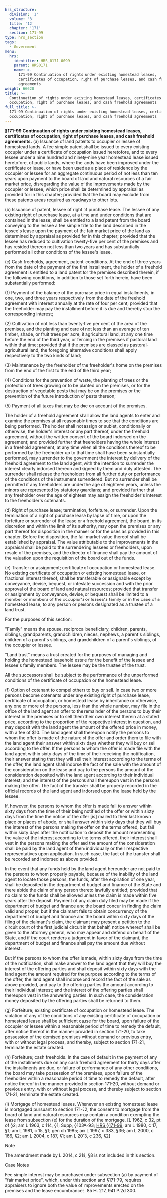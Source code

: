 ```yaml
---
hrs_structure:
  division: '1'
  volume: '3'
  title: '12'
  chapter: '171'
  section: 171-99
type: hrs_section
tags:
  - Government
menu:
  hrs:
    identifier: HRS_0171-0099
    parent: HRS0171
    name: >-
      171-99 Continuation of rights under existing homestead leases,
      certificates of occupation, right of purchase leases, and cash freehold
      agreements
weight: 66620
title: >-
  Continuation of rights under existing homestead leases, certificates of
  occupation, right of purchase leases, and cash freehold agreements
full_title: >-
  171-99 Continuation of rights under existing homestead leases, certificates of
  occupation, right of purchase leases, and cash freehold agreements
---
```

**§171-99 Continuation of rights under existing homestead leases, certificates of occupation, right of purchase leases, and cash freehold agreements.** (a) Issuance of land patents to occupier or lessee of homestead lands. A fee simple patent shall be issued to every existing occupier under a certificate of occupation issued heretofore, and to every lessee under a nine hundred and ninety-nine year homestead lease issued heretofore, of public lands, where the lands have been improved under the certificate or lease, or have been used as a place of residence by the occupier or lessee for an aggregate continuous period of not less than ten years upon payment to the board of land and natural resources of a fair market price, disregarding the value of the improvements made by the occupier or lessee, which price shall be determined by appraisal as provided for in this chapter; provided that the board may exclude from these patents areas required as roadways to other lots.

(b) Issuance of patent, lessee of right of purchase lease. The lessee of any existing right of purchase lease, at a time and under conditions that are contained in the lease, shall be entitled to a land patent from the board conveying to the lessee a fee simple title to the land described in the lessee's lease upon the payment of the fair market price of the land as determined by appraisal as provided for in this chapter; provided that the lessee has reduced to cultivation twenty-five per cent of the premises and has resided thereon not less than two years and has substantially performed all other conditions of the lessee's lease.

(c) Cash freeholds, agreement, patent, conditions. At the end of three years from the date of the payment of the first installment, the holder of a freehold agreement is entitled to a land patent for the premises described therein, if the following conditions, in addition to those set forth herein, have been substantially performed:

(1) Payment of the balance of the purchase price in equal installments, in one, two, and three years respectively, from the date of the freehold agreement with interest annually at the rate of four per cent; provided that the freeholder may pay the installment before it is due and thereby stop the corresponding interest;

(2) Cultivation of not less than twenty-five per cent of the area of the premises, and the planting and care of not less than an average of ten timber, shade, or fruit trees per acre, if agricultural land, at any one time before the end of the third year, or fencing in the premises if pastoral land within that time; provided that if the premises are classed as pastoral-agricultural land, the foregoing alternative conditions shall apply respectively to the two kinds of land;

(3) Maintenance by the freeholder of the freeholder's home on the premises from the end of the first to the end of the third year;

(4) Conditions for the prevention of waste, the planting of trees or the protection of trees growing or to be planted on the premises, or for the destruction of vegetable pests that may be on the premises or the prevention of the future introduction of pests thereon;

(5) Payment of all taxes that may be due on account of the premises.

The holder of a freehold agreement shall allow the land agents to enter and examine the premises at all reasonable times to see that the conditions are being performed. The holder shall not assign or sublet, conditionally or otherwise, the holder's interest or any part thereof, under the freehold agreement, without the written consent of the board indorsed on the agreement; and provided further that freeholders having the whole interest in a freehold agreement, at any time when all the conditions thereof to be performed by the freeholder up to that time shall have been substantially performed, may surrender to the government the interest by delivery of the freehold agreement to the land agent, with the intention to surrender the interest clearly indorsed thereon and signed by them and duly attested. The surrender shall release the freeholders from all further duty or performance of the conditions of the instrument surrendered. But no surrender shall be permitted if any freeholders are under the age of eighteen years, unless the minors are represented by statutory guardians; and provided further that any freeholder over the age of eighteen may assign the freeholder's interest to the freeholder's cotenants.

(d) Right of purchase lease; termination, forfeiture, or surrender. Upon the termination of a right of purchase lease by lapse of time, or upon the forfeiture or surrender of the lease or a freehold agreement, the board, in its discretion and within the limit of its authority, may open the premises or any part thereof for disposition in the manner or for the uses as provided in this chapter. Before the disposition, the fair market value thereof shall be established by appraisal. The value attributable to the improvements in the appraisal shall be paid to the surrendering lessees or freeholders, upon resale of the premises, and the director of finance shall pay the amount of the valuation upon the requisition of the board out of the funds.

(e) Transfer or assignment; certificate of occupation or homestead lease. No existing certificate of occupation or existing homestead lease, or fractional interest thereof, shall be transferable or assignable except by conveyance, devise, bequest, or intestate succession and with the prior approval of the board of land and natural resources; provided that transfer or assignment by conveyance, devise, or bequest shall be limited to a member or members of the occupier's or lessee's family or in the case of a homestead lease, to any person or persons designated as a trustee of a land trust.

For the purposes of this section:

"Family" means the spouse, reciprocal beneficiary, children, parents, siblings, grandparents, grandchildren, nieces, nephews, a parent's siblings, children of a parent's siblings, and grandchildren of a parent's siblings, of the occupier or lessee.

"Land trust" means a trust created for the purposes of managing and holding the homestead leasehold estate for the benefit of the lessee and lessee's family members. The lessee may be the trustee of the trust.

All the successors shall be subject to the performance of the unperformed conditions of the certificate of occupation or the homestead lease.

(f) Option of cotenant to compel others to buy or sell. In case two or more persons become cotenants under any existing right of purchase lease, certificate of occupation, or homestead lease by inheritance or otherwise, any one or more of the persons, less than the whole number, may file in the office of the land agent an offer to the remainder of the persons to buy their interest in the premises or to sell them their own interest therein at a stated price, according to the proportion of the respective interest in question, and may deposit with the land agent the amount of the offered price in money, with a fee of $10\. The land agent shall thereupon notify the persons to whom the offer is made of the nature of the offer and order them to file with the land agent their answer within sixty days whether they will buy or sell according to the offer. If the persons to whom the offer is made file with the land agent within sixty days of the time of their receiving the notification, their answer stating that they will sell their interest according to the terms of the offer, the land agent shall indorse the fact of the sale with the amount of the consideration on the lease and pay to the persons the amount of the consideration deposited with the land agent according to their individual interest; and the interest of the persons shall thereupon vest in the persons making the offer. The fact of the transfer shall be properly recorded in the official records of the land agent and indorsed upon the lease held by the lessee.

If, however, the persons to whom the offer is made fail to answer within sixty days from the time of their being notified of the offer or within sixty days from the time the notice of the offer [is] mailed to their last known place or places of abode, or shall answer within sixty days that they will buy the interest of the persons making the offer on the terms offered, but fail within sixty days after the notification to deposit the amount representing the value of the interest according to the terms offered, their interest shall vest in the persons making the offer and the amount of the consideration shall be paid by the land agent of them individually or their respective representatives upon application. In such case, the fact of the transfer shall be recorded and indorsed as above provided.

In the event that any funds held by the land agent hereunder are not paid to the persons to whom properly payable, because of the inability of the land agent to locate those persons, the funds, after the expiration of one year, shall be deposited in the department of budget and finance of the State and there abide the claim of any person thereto lawfully entitled; provided that no claim to the funds shall be allowed unless the claim is made within five years after the deposit. Payment of any claim duly filed may be made if the department of budget and finance and the board concur in finding the claim valid and proper, but if the claimant fails to obtain concurrency of the department of budget and finance and the board within sixty days of the filing of the claimant's claim, the claimant may present a petition to the circuit court of the first judicial circuit in that behalf, notice whereof shall be given to the attorney general, who may appear and defend on behalf of the State, and if the court renders a judgment in favor of the claimant, the department of budget and finance shall pay the amount due without interest.

But if the persons to whom the offer is made, within sixty days from the time of the notification, shall make answer to the land agent that they will buy the interest of the offering parties and shall deposit within sixty days with the land agent the amount required for the purpose according to the terms of the offer, the land agent shall indorse and record the fact of the sale as above provided, and pay to the offering parties the amount according to their individual interest; and the interest of the offering parties shall thereupon vest in the answering parties. In such case, the consideration money deposited by the offering parties shall be returned to them.

(g) Forfeiture; existing certificate of occupation or homestead lease. The violation of any of the conditions of any existing certificate of occupation or homestead lease shall be sufficient cause for the board, upon failure of the occupier or lessee within a reasonable period of time to remedy the default, after notice thereof in the manner provided in section 171-20, to take possession of the demised premises without demand or previous entry, with or without legal process, and thereby, subject to section 171-21, terminate the estate created.

(h) Forfeiture; cash freeholds. In the case of default in the payment of any of the installments due on any cash freehold agreement for thirty days after the installments are due, or failure of performance of any other conditions, the board may take possession of the premises, upon failure of the freeholder within a reasonable period of time to remedy the default, after notice thereof in the manner provided in section 171-20, without demand or previous entry, with or without legal process, and thereby subject to section 171-21, terminate the estate created.

(i) Mortgage of homestead leases. Whenever an existing homestead lease is mortgaged pursuant to section 171-22, the consent to mortgage from the board of land and natural resources may contain a condition exempting the lease from subsection (e) for the duration of the mortgage. [L 1962, c 32, pt of §2; am L 1963, c 114, §1; Supp, §103A-93; [HRS §171-99](/title-12/chapter-171/section-171-99/); am L 1980, c 17, §1; am L 1981, c 15, §1; gen ch 1985; am L 1997, c 383, §36; am L 2000, c 166, §2; am L 2004, c 187, §1; am L 2013, c 236, §2]

Note

The amendment made by L 2014, c 218, §8 is not included in this section.

Case Notes

Fee simple interest may be purchased under subsection (a) by payment of "fair market price", which, under this section and §171-79, requires appraisers to ignore both the value of improvements erected on the premises and the lease encumbrances. 85 H. 217, 941 P.2d 300.